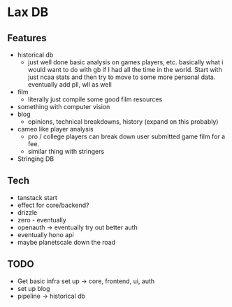 # Lax DB

## Features

- historical db
   - just well done basic analysis on games players, etc. basically what i would want to do with gb if I had all the time in the world. Start with just ncaa stats and then try to move to some more personal data. eventually add pll, wll as well
- film
   - literally just compile some good film resources
- something with computer vision
- blog
   - opinions, technical breakdowns, history (expand on this probably)
- cameo like player analysis
   - pro / college players can break down user submitted game film for a fee.
   - similar thing with stringers
- Stringing DB

## Tech

- tanstack start
- effect for core/backend?
- drizzle
- zero - eventually
- openauth -> eventually try out better auth
- eventually hono api
- maybe planetscale down the road

## TODO

- Get basic infra set up -> core, frontend, ui, auth
- set up blog
- pipeline -> historical db